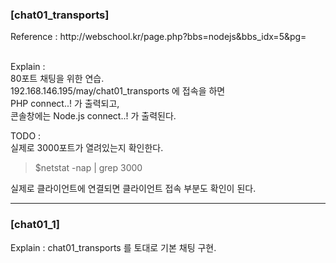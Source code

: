 <h3>[chat01_transports]</h3>
Reference : 
http://webschool.kr/page.php?bbs=nodejs&bbs_idx=5&pg=

<br>Explain :
<br>80포트 채팅을 위한 연습.
<br>192.168.146.195/may/chat01_transports 에 접속을 하면
<br>PHP connect..! 가 출력되고, 
<br>콘솔창에는 Node.js connect..! 가 출력된다.

TODO :
<br>실제로 3000포트가 열려있는지 확인한다.
> $netstat -nap | grep 3000

실제로 클라이언트에 연결되면 클라이언트 접속 부분도 확인이 된다.

---
<h3>[chat01_1]</h3>
Explain :
chat01_transports 를 토대로 기본 채팅 구현.